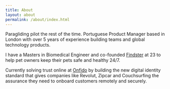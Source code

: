 ```yaml
---
title: About
layout: about
permalink: /about/index.html
---
```


Paragliding pilot the rest of the time.
Portuguese Product Manager based in London with over 5 years of experience building teams and global technology products.

I have a Masters in Biomedical Engineer and co-founded [Findster](https://getfindster.com/) at 23 to help pet owners keep their pets safe and healthy 24/7.

Currently solving trust online at [Onfido](https://onfido.com/) by building the new digital identity standard that gives companies like Revolut, Zipcar and Couchsurfing the assurance they need to onboard customers remotely and securely.